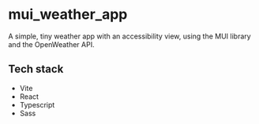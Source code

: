 # mui_weather_app

A simple, tiny weather app with an accessibility view, using the MUI library and the OpenWeather API.

## Tech stack
- Vite
- React
- Typescript
- Sass
